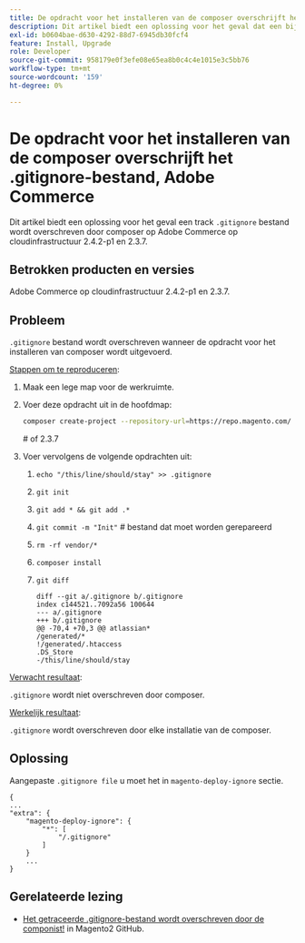 ```yaml
---
title: De opdracht voor het installeren van de composer overschrijft het .gitignore-bestand, Adobe Commerce
description: Dit artikel biedt een oplossing voor het geval dat een bijgehouden `.gitignore'-bestand wordt overschreven door composer op Adobe Commerce op cloudinfrastructuur 2.4.2-p1 en 2.3.7.
exl-id: b0604bae-d630-4292-88d7-6945db30fcf4
feature: Install, Upgrade
role: Developer
source-git-commit: 958179e0f3efe08e65ea8b0c4c4e1015e3c5bb76
workflow-type: tm+mt
source-wordcount: '159'
ht-degree: 0%

---
```


# De opdracht voor het installeren van de composer overschrijft het .gitignore-bestand, Adobe Commerce

Dit artikel biedt een oplossing voor het geval een track `.gitignore` bestand wordt overschreven door composer op Adobe Commerce op cloudinfrastructuur 2.4.2-p1 en 2.3.7.

## Betrokken producten en versies

Adobe Commerce op cloudinfrastructuur 2.4.2-p1 en 2.3.7.

## Probleem

`.gitignore` bestand wordt overschreven wanneer de opdracht voor het installeren van composer wordt uitgevoerd.

<u>Stappen om te reproduceren</u>:


1. Maak een lege map voor de werkruimte.
1. Voer deze opdracht uit in de hoofdmap:

   ```bash
   composer create-project --repository-url=https://repo.magento.com/ magento/project-community-edition:2.4.2-p1.
   ```

   \# of 2.3.7

1. Voer vervolgens de volgende opdrachten uit:
   1. `echo "/this/line/should/stay" >> .gitignore`
   1. `git init`
   1. `git add * && git add .*`
   1. `git commit -m "Init"` # bestand dat moet worden gerepareerd
   1. `rm -rf vendor/*`
   1. `composer install`
   1. `git diff`

      ```git
      diff --git a/.gitignore b/.gitignore
      index c144521..7092a56 100644
      --- a/.gitignore
      +++ b/.gitignore
      @@ -70,4 +70,3 @@ atlassian*
      /generated/*
      !/generated/.htaccess
      .DS_Store
      -/this/line/should/stay
      ```

<u>Verwacht resultaat</u>:

`.gitignore` wordt niet overschreven door composer.

<u>Werkelijk resultaat</u>:

`.gitignore` wordt overschreven door elke installatie van de composer.

## Oplossing

Aangepaste `.gitignore file` u moet het in `magento-deploy-ignore` sectie.

```git
{
...
"extra": {
    "magento-deploy-ignore": {
        "*": [
            "/.gitignore"
        ]
    }
    ...
}
```


## Gerelateerde lezing

* [Het getraceerde .gitignore-bestand wordt overschreven door de componist!](https://github.com/magento/magento2/issues/32888) in Magento2 GitHub.

